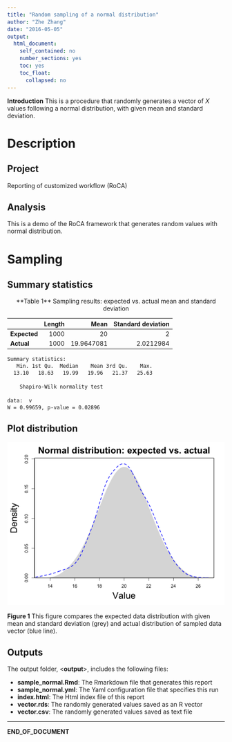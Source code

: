 ```yaml
---
title: "Random sampling of a normal distribution"
author: "Zhe Zhang"
date: "2016-05-05"
output:
  html_document:
    self_contained: no
    number_sections: yes
    toc: yes
    toc_float: 
      collapsed: no
---
```


**Introduction** This is a procedure that randomly generates a vector of _X_ values following a normal distribution, with given mean and standard deviation.



# Description



## Project


Reporting of customized workflow (RoCA)


## Analysis


This is a demo of the RoCA framework that generates random values with normal distribution.



# Sampling

## Summary statistics



<div align='center'>**Table 1** Sampling results: expected vs. actual mean and standard deviation</div>

|              | Length   | Mean    | Standard deviation |
|:-------------|---------:|--------:|-------------------:|                  
| **Expected** | 1000 | 20 | 2            |
| **Actual**   | 1000 | 19.9647081 | 2.0212984            |



```
Summary statistics:
   Min. 1st Qu.  Median    Mean 3rd Qu.    Max. 
  13.10   18.63   19.99   19.96   21.37   25.63 

	Shapiro-Wilk normality test

data:  v
W = 0.99659, p-value = 0.02896
```

## Plot distribution

<div align='center'>
<img src="figure/distribution-1.png" title="plot of chunk distribution" alt="plot of chunk distribution" width="600px" />
</div>

**Figure 1** This figure compares the expected data distribution with given mean and standard deviation (grey) and actual distribution of sampled data vector (blue line). 

## Outputs



The output folder, <**output**>, includes the following files: 

  - **sample_normal.Rmd**: The Rmarkdown file that generates this report
  - **sample_normal.yml**: The Yaml configuration file that specifies this run
  - **index.html**: The Html index file of this report
  - **vector.rds**: The randomly generated values saved as an R vector
  - **vector.csv**: The randomly generated values saved as text file
  

***
**END_OF_DOCUMENT**
